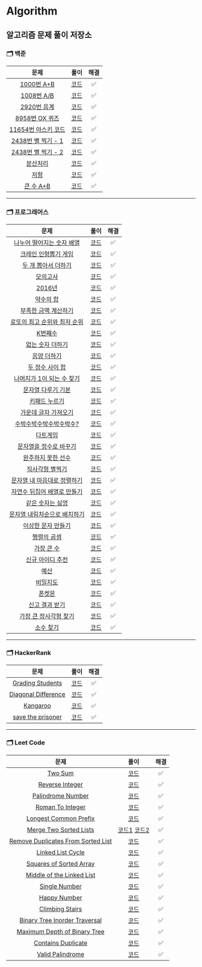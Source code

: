 # Algorithm
알고리즘 문제 풀이 저장소
---
### __🗂 백준__
|문제|풀이|해결|
|:---:|:---:|:---:|
|[1000번 A+B](https://www.acmicpc.net/problem/1000)|[코드](Baekjoon/baekjoon_1000.js)|✅|
|[1008번 A/B](https://www.acmicpc.net/problem/1008)|[코드](Baekjoon/baekjoon_1008.js)|✅|
|[2920번 음계](https://www.acmicpc.net/problem/2920)|[코드](Baekjoon/baekjoon_2920.js)|✅|
|[8958번 OX 퀴즈](https://www.acmicpc.net/problem/8958)|[코드](Baekjoon/baekjoon_8958.js)|✅|
|[11654번 아스키 코드](https://www.acmicpc.net/problem/11654)|[코드](Baekjoon/baekjoon_11654.js)|✅|
|[2438번 별 찍기 - 1](https://www.acmicpc.net/problem/2438)|[코드](Baekjoon/baekjoon_2438.js)|✅|
|[2438번 별 찍기 - 2](https://www.acmicpc.net/problem/2439)|[코드](Baekjoon/baekjoon_2438.js)|✅|
|[분산처리](https://www.acmicpc.net/problem/1009)|[코드](Baekjoon/baekjoon_1009.js)|✅|
|[저항](https://www.acmicpc.net/problem/1076)|[코드](Baekjoon/baekjoon_1076.js)|✅|
|[큰 수 A+B](https://www.acmicpc.net/problem/10757)|[코드](Baekjoon/baekjoon_10757.js)|✅|
---
### __🗂 프로그래머스__
|문제|풀이|해결|
|:---:|:---:|:---:|
|[나누어 떨어지는 숫자 배열](https://programmers.co.kr/learn/courses/30/lessons/12910)|[코드](Programmers/programmers_12910.js)|✅|
|[크레인 인형뽑기 게임](https://programmers.co.kr/learn/courses/30/lessons/64061)|[코드](Programmers/programmers_64061.js)|✅|
|[두 개 뽑아서 더하기](https://programmers.co.kr/learn/courses/30/lessons/68644)|[코드](Programmers/programmers_68644.js)|✅|
|[모의고사](https://programmers.co.kr/learn/courses/30/lessons/42840)|[코드](Programmers/programmers_42840.js)|✅|
|[2016년](https://programmers.co.kr/learn/courses/30/lessons/12901)|[코드](Programmers/programmers_12901.js)|✅|
|[약수의 합](https://programmers.co.kr/learn/courses/30/lessons/12928)|[코드](Programmers/programmers_12928.js)|✅|
|[부족한 금액 계산하기](https://programmers.co.kr/learn/courses/30/lessons/82612)|[코드](Programmers/programmers_82612.js)|✅|
|[로또의 최고 순위와 최저 순위](https://programmers.co.kr/learn/courses/30/lessons/77484)|[코드](Programmers/programmers_77484.js)|✅|
|[K번째수](https://programmers.co.kr/learn/courses/30/lessons/42748)|[코드](Programmers/programmers_42748.js)|✅|
|[없는 숫자 더하기](https://programmers.co.kr/learn/courses/30/lessons/86051)|[코드](Programmers/programmers_86051.js)|✅|
|[음양 더하기](https://programmers.co.kr/learn/courses/30/lessons/76501)|[코드](Programmers/programmers_76501.js)|✅|
|[두 정수 사이 합](https://programmers.co.kr/learn/courses/30/lessons/12912)|[코드](Programmers/programmers_12912.js)|✅|
|[나머지가 1이 되는 수 찾기](https://programmers.co.kr/learn/courses/30/lessons/87389)|[코드](Programmers/programmers_87389.js)|✅|
|[문자열 다루기 기본](https://programmers.co.kr/learn/courses/30/lessons/12918)|[코드](Programmers/programmers_12918.js)|✅|
|[키패드 누르기](https://programmers.co.kr/learn/courses/30/lessons/67256)|[코드](Programmers/programmers_67256.js)|✅|
|[가운데 글자 가져오기](https://programmers.co.kr/learn/courses/30/lessons/12903)|[코드](Programmers/programmers_12903.js)|✅|
|[수박수박수박수박수박수?](https://programmers.co.kr/learn/courses/30/lessons/12922)|[코드](Programmers/programmers_12922.js)|✅|
|[다트게임](https://programmers.co.kr/learn/courses/30/lessons/17682)|[코드](Programmers/programmers_17682.js)|✅|
|[문자열을 정수로 바꾸기](https://programmers.co.kr/learn/courses/30/lessons/12925)|[코드](Programmers/programmers_12925.js)|✅|
|[완주하지 못한 선수](https://programmers.co.kr/learn/courses/30/lessons/42576)|[코드](Programmers/programmers_42576.js)|✅|
|[직사각형 별찍기](https://programmers.co.kr/learn/courses/30/lessons/12969)|[코드](Programmers/programmers_12969.js)|✅|
|[문자열 내 마음대로 정렬하기](https://programmers.co.kr/learn/courses/30/lessons/12915)|[코드](Programmers/programmers_12915.js)|✅|
|[자연수 뒤집어 배열로 만들기](https://programmers.co.kr/learn/courses/30/lessons/12932)|[코드](Programmers/programmers_12932.js)|✅|
|[같은 숫자는 싫엉](https://programmers.co.kr/learn/courses/30/lessons/12906)|[코드](Programmers/programmers_12906.js)|✅|
|[문자열 내림차순으로 배치하기](https://programmers.co.kr/learn/courses/30/lessons/12917)|[코드](Programmers/programmers_12917.js)|✅|
|[이상한 문자 만들기](https://programmers.co.kr/learn/courses/30/lessons/12930)|[코드](Programmers/programmers_12930.js)|✅|
|[행렬의 곱셈](https://programmers.co.kr/learn/courses/30/lessons/12949)|[코드](Programmers/programmers_12949.js)|✅|
|[가장 큰 수](https://programmers.co.kr/learn/courses/30/lessons/42746)|[코드](Programmers/programmers_42746.js)|✅|
|[신규 아이디 추천](https://programmers.co.kr/learn/courses/30/lessons/72410)|[코드](Programmers/programmers_72410.js)|✅|
|[예산](https://programmers.co.kr/learn/courses/30/lessons/12982)|[코드](Programmers/programmers_12982.js)|✅|
|[비밀지도](https://programmers.co.kr/learn/courses/30/lessons/17681)|[코드](Programmers/programmers_17681.js)|✅|
|[폰켓몬](https://programmers.co.kr/learn/courses/30/lessons/1845)|[코드](Programmers/programmers_1845js)|✅|
|[신고 결과 받기](https://programmers.co.kr/learn/courses/30/lessons/92334)|[코드](Programmers/programmers_92334.js)|✅|
|[가장 큰 정사각형 찾기](https://programmers.co.kr/learn/courses/30/lessons/12905)|[코드](Programmers/programmers_12905.js)|✅|
|[소수 찾기](https://programmers.co.kr/learn/courses/30/lessons/42839)|[코드](Programmers/programmers_42839.js)|✅|

---
### __🗂 HackerRank__
|문제|풀이|해결|
|:---:|:---:|:---:|
|[Grading Students](https://www.hackerrank.com/challenges/grading/problem)|[코드](HackerRank/hacker_rank_grading_students.js)|✅|
|[Diagonal Difference](https://www.hackerrank.com/challenges/diagonal-difference/problem)|[코드](HackerRank/hacker_rank_diagonal_difference.js)|✅|
|[Kangaroo](https://www.hackerrank.com/challenges/kangaroo/problem)|[코드](HackerRank/hacker_rank_number_line_jumps.js)|✅|
|[save the prisoner](https://www.hackerrank.com/challenges/save-the-prisoner/problem)|[코드](HackerRank/hacker_rank_save_the_prisoner.js)|✅|
---
### __🗂 Leet Code__
|문제|풀이|해결|
|:---:|:---:|:---:|
|[Two Sum](https://leetcode.com/problems/two-sum/)|[코드](LeetCode/leetcode_two_sum.js)|✅|
|[Reverse Integer](https://leetcode.com/problems/reverse-integer/)|[코드](LeetCode/leetcode_reverse_integer.js)|✅|
|[Palindrome Number](https://leetcode.com/problems/palindrome-number/)|[코드](LeetCode/leetcode_palindrome_number.js)|✅|
|[Roman To Integer](https://leetcode.com/problems/roman-to-integer/)|[코드](LeetCode/leetcode_roman_to_integer.js)|✅|
|[Longest Common Prefix](https://leetcode.com/problems/longest-common-prefix/)|[코드](LeetCode/leetcode_longest_common_prefix.js)|✅|
|[Merge Two Sorted Lists](https://leetcode.com/problems/merge-two-sorted-lists/)|[코드1](LeetCode/leetcode_merge_sorted_lists.js) [코드2](LeetCode/leetcode_merge_sorted_lists_recursive.js)|✅|
|[Remove Duplicates From Sorted List](https://leetcode.com/problems/remove-duplicates-from-sorted-list₩/)|[코드](LeetCode/leetcode_remove_duplicates_from_sorted_list.js)|✅|
|[Linked List Cycle](https://leetcode.com/problems/linked-list-cycle/)|[코드](LeetCode/leetcode_linked_list_cycle.js)|✅|
|[Squares of Sorted Array](https://leetcode.com/problems/squares-of-a-sorted-array/)|[코드](LeetCode/leetcode_squares_of_a_sorted_array.js)|✅|
|[Middle of the Linked List](https://leetcode.com/problems/middle-of-the-linked-list/)|[코드](LeetCode/leetcode_middle_of_the_linked_list.js)|✅|
|[Single Number](https://leetcode.com/problems/single-number/)|[코드](LeetCode/leetcode_single_number.js)|✅|
|[Happy Number](https://leetcode.com/problems/happy-number/)|[코드](LeetCode/leetcode_happy_number.js)|✅|
|[Climbing Stairs](https://leetcode.com/problems/climbing-stairs/)|[코드](LeetCode/leetcode_climbing_stairs.js)|✅|
|[Binary Tree Inorder Traversal](https://leetcode.com/problems/binary-tree-inorder-traversal/)|[코드](LeetCode/leetcode_binary_tree_inorder.js)|✅|
|[Maximum Depth of Binary Tree](https://leetcode.com/problems/maximum-depth-of-binary-tree/)|[코드](LeetCode/leetcode_maximum_depth.js)|✅|
|[Contains Duplicate](https://leetcode.com/problems/contains-duplicate)|[코드](LeetCode/leetcode_contains_duplicate.js)|✅|
|[Valid Palindrome]( https://leetcode.com/problems/valid-palindrome/)|[코드](LeetCode/leetcode_valid_palindrome.js)|✅|